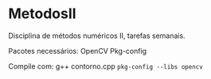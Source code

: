 # MetodosII
Disciplina de métodos numéricos II, tarefas semanais.

Pacotes necessários:
    OpenCV
    Pkg-config






Compile com:
    g++ contorno.cpp `pkg-config --libs opencv`

